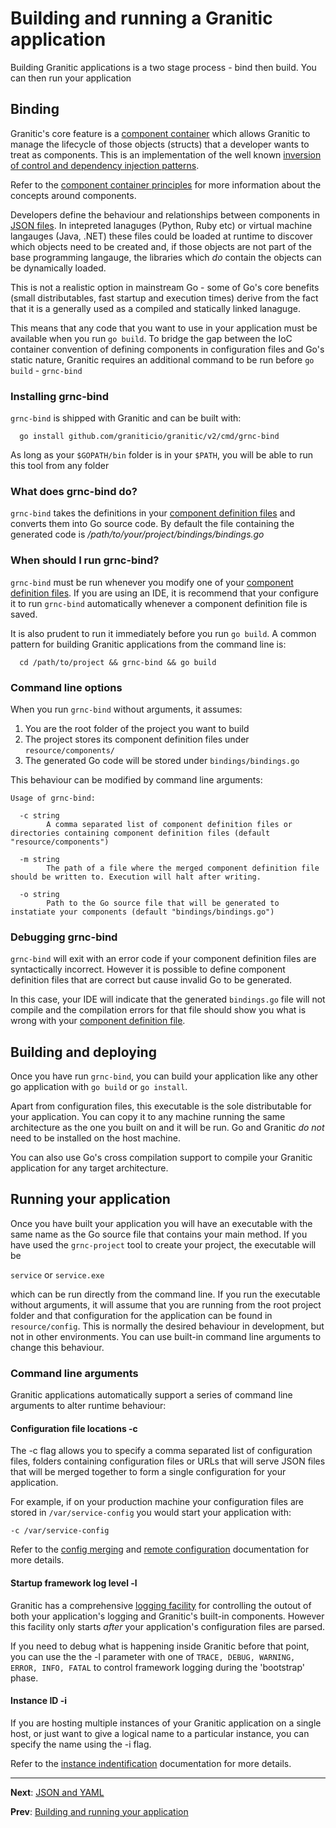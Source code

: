 # Building and running a Granitic application

Building Granitic applications is a two stage process - bind then build. You can then run your application

## Binding

Granitic's core feature is a [component container](ioc-index.md) which allows Granitic to manage the lifecycle of those objects (structs) that a developer wants to treat as components. This is an implementation of the well known [inversion of control and dependency injection patterns](https://martinfowler.com/articles/injection.html).

Refer to the [component container principles](ioc-principles) for more information about the concepts around components.

Developers define the behaviour and relationships between components in [JSON files](ioc-definition-files.md). In intepreted lanaguges (Python, Ruby etc) or virtual machine langauges (Java, .NET) these files could be loaded at runtime to discover which objects need to be created and, if those objects are not part of the base programming langauge, the libraries which _do_ contain the objects can be dynamically loaded.

This is not a realistic option in mainstream Go - some of Go's core benefits (small distributables, fast startup and execution times) derive from the fact that it is a generally used as a compiled and statically linked lanaguge.

This means that any code that you want to use in your application must be available when you run `go build`. To bridge the gap between the IoC container convention of defining components in configuration files and Go's static nature, Granitic requires an additional command to be run before `go build` - `grnc-bind`

### Installing grnc-bind

`grnc-bind` is shipped with Granitic and can be built with:

```
  go install github.com/graniticio/granitic/v2/cmd/grnc-bind
```

As long as your `$GOPATH/bin` folder is in your `$PATH`, you will be able to run this tool from any folder

### What does grnc-bind do?

`grnc-bind` takes the definitions in your [component definition files](ioc-definition-files.md) and converts them into Go source code. By default the file containing the generated code is _/path/to/your/project/bindings/bindings.go_

### When should I run grnc-bind?

`grnc-bind` must be run whenever you modify one of your [component definition files](ioc-definition-files.md). If you are using an IDE, it is recommend that your configure it to run `grnc-bind` automatically whenever a component definition file is saved.

It is also prudent to run it immediately before you run `go build`. A common pattern for building Granitic applications from the command line is:

```
  cd /path/to/project && grnc-bind && go build
```

### Command line options

When you run `grnc-bind` without arguments, it assumes:

  1. You are the root folder of the project you want to build
  2. The project stores its component definition files under `resource/components/`
  3. The generated Go code will be stored under `bindings/bindings.go`

This behaviour can be modified by command line arguments:

```
Usage of grnc-bind:

  -c string
    	A comma separated list of component definition files or directories containing component definition files (default "resource/components")

  -m string
    	The path of a file where the merged component definition file should be written to. Execution will halt after writing.

  -o string
    	Path to the Go source file that will be generated to instatiate your components (default "bindings/bindings.go")
```

### Debugging grnc-bind

`grnc-bind` will exit with an error code if your component definition files are syntactically incorrect. However it is possible to define component definition files that are correct but cause invalid Go to be generated.

In this case, your IDE will indicate that the generated `bindings.go` file will not compile and the compilation errors for that file should show you what is wrong with your [component definition file](ioc-definition-files.md).

## Building and deploying

Once you have run `grnc-bind`, you can build your application like any other go application with `go build` or `go install`.

Apart from configuration files, this executable is the sole distributable
for your application. You can copy it to any machine running the same architecture as the one you built on and it will be run. Go and Granitic _do not_ need to be installed on the host machine.

You can also use Go's cross compilation support to compile your Granitic application for any target architecture.

## Running your application

Once you have built your application you will have an executable with the same name as the Go source file that contains your main method. If you have used the `grnc-project` tool to create your project, the executable will be 

`service` or `service.exe`

which can be run directly from the command line. If you run the executable without arguments, it will assume that you are running from the root project folder and that configuration for the application can be found in `resource/config`. This is normally the desired behaviour in development, but not in other environments. You can use built-in command line arguments to change this behaviour.

### Command line arguments

Granitic applications automatically support a series of command line arguments to alter runtime behaviour:

#### Configuration file locations -c

The -c flag allows you to specify a comma separated list of configuration files, folders containing configuration files or URLs that will serve JSON files that will be merged together to form a single configuration for your application.

For example, if on your production machine your configuration files are stored in `/var/service-config` you would start your application with:

```
-c /var/service-config
```

Refer to the [config merging](cfg-merging.md) and [remote configuration](adm-remote.md) documentation for more details.


#### Startup framework log level -l

Granitic has a comprehensive [logging facility](log-index.md) for controlling the outout of both your application's logging and Granitic's built-in components. However this facility only starts _after_ your application's configuration files are parsed. 

If you need to debug what is happening inside Granitic before that point, you can use the the -l parameter with one of `TRACE, DEBUG, WARNING, ERROR, INFO, FATAL` to control framework logging during the 'bootstrap' phase.

#### Instance ID -i 

If you are hosting multiple instances of your Granitic application on a single host, or just want to give a logical name to a particular instance, you can specify the name using the -i flag.

Refer to the [instance indentification](adm-instance.md) documentation for more details.

---
**Next**: [JSON and YAML](gpr-json.md) 

**Prev**: [Building and running your application](gpr-build.md)
